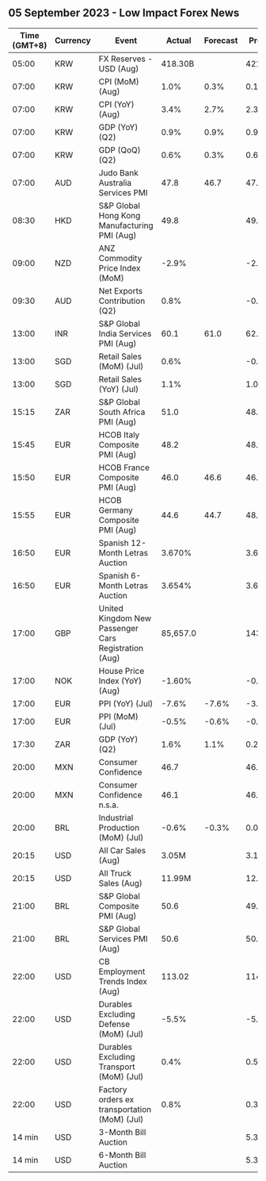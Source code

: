 ## 05 September 2023 - Low Impact Forex News

| Time (GMT+8) | Currency | Event | Actual | Forecast | Previous |
|------|----------|-------|--------|----------|----------|
| 05:00 | KRW | FX Reserves - USD (Aug) | 418.30B |  | 421.80B |
| 07:00 | KRW | CPI (MoM) (Aug) | 1.0% | 0.3% | 0.1% |
| 07:00 | KRW | CPI (YoY) (Aug) | 3.4% | 2.7% | 2.3% |
| 07:00 | KRW | GDP (YoY) (Q2) | 0.9% | 0.9% | 0.9% |
| 07:00 | KRW | GDP (QoQ) (Q2) | 0.6% | 0.3% | 0.6% |
| 07:00 | AUD | Judo Bank Australia Services PMI | 47.8 | 46.7 | 47.9 |
| 08:30 | HKD | S&P Global Hong Kong Manufacturing PMI (Aug) | 49.8 |  | 49.4 |
| 09:00 | NZD | ANZ Commodity Price Index (MoM) | -2.9% |  | -2.6% |
| 09:30 | AUD | Net Exports Contribution (Q2) | 0.8% |  | -0.2% |
| 13:00 | INR | S&P Global India Services PMI (Aug) | 60.1 | 61.0 | 62.3 |
| 13:00 | SGD | Retail Sales (MoM) (Jul) | 0.6% |  | -0.8% |
| 13:00 | SGD | Retail Sales (YoY) (Jul) | 1.1% |  | 1.0% |
| 15:15 | ZAR | S&P Global South Africa PMI (Aug) | 51.0 |  | 48.2 |
| 15:45 | EUR | HCOB Italy Composite PMI (Aug) | 48.2 |  | 48.9 |
| 15:50 | EUR | HCOB France Composite PMI (Aug) | 46.0 | 46.6 | 46.6 |
| 15:55 | EUR | HCOB Germany Composite PMI (Aug) | 44.6 | 44.7 | 48.5 |
| 16:50 | EUR | Spanish 12-Month Letras Auction | 3.670% |  | 3.664% |
| 16:50 | EUR | Spanish 6-Month Letras Auction | 3.654% |  | 3.639% |
| 17:00 | GBP | United Kingdom New Passenger Cars Registration (Aug) | 85,657.0 |  | 143,921.0 |
| 17:00 | NOK | House Price Index (YoY) (Aug) | -1.60% |  | -0.20% |
| 17:00 | EUR | PPI (YoY) (Jul) | -7.6% | -7.6% | -3.4% |
| 17:00 | EUR | PPI (MoM) (Jul) | -0.5% | -0.6% | -0.4% |
| 17:30 | ZAR | GDP (YoY) (Q2) | 1.6% | 1.1% | 0.2% |
| 20:00 | MXN | Consumer Confidence | 46.7 |  | 46.3 |
| 20:00 | MXN | Consumer Confidence n.s.a. | 46.1 |  | 46.4 |
| 20:00 | BRL | Industrial Production (MoM) (Jul) | -0.6% | -0.3% | 0.0% |
| 20:15 | USD | All Car Sales (Aug) | 3.05M |  | 3.14M |
| 20:15 | USD | All Truck Sales (Aug) | 11.99M |  | 12.60M |
| 21:00 | BRL | S&P Global Composite PMI (Aug) | 50.6 |  | 49.6 |
| 21:00 | BRL | S&P Global Services PMI (Aug) | 50.6 |  | 50.2 |
| 22:00 | USD | CB Employment Trends Index (Aug) | 113.02 |  | 114.71 |
| 22:00 | USD | Durables Excluding Defense (MoM) (Jul) | -5.5% |  | -5.4% |
| 22:00 | USD | Durables Excluding Transport (MoM) (Jul) | 0.4% |  | 0.5% |
| 22:00 | USD | Factory orders ex transportation (MoM) (Jul) | 0.8% |  | 0.3% |
| 14 min | USD | 3-Month Bill Auction |  |  | 5.340% |
| 14 min | USD | 6-Month Bill Auction |  |  | 5.350% |

